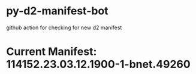 # py-d2-manifest-bot
github action for checking for new d2 manifest

# Current Manifest: 114152.23.03.12.1900-1-bnet.49260